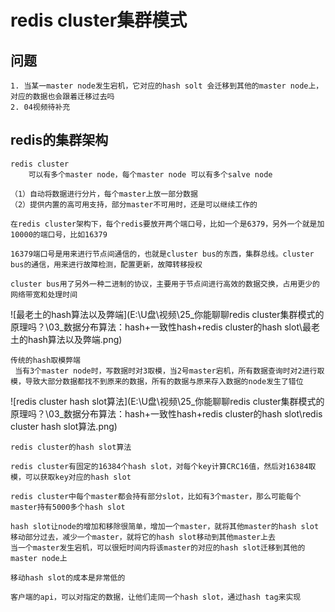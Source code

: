 # redis cluster集群模式

## 问题

```
1. 当某一master node发生宕机，它对应的hash solt 会迁移到其他的master node上，对应的数据也会跟着迁移过去吗
2. 04视频待补充
```



## redis的集群架构

```
redis cluster
	可以有多个master node，每个master node 可以有多个salve node

（1）自动将数据进行分片，每个master上放一部分数据
（2）提供内置的高可用支持，部分master不可用时，还是可以继续工作的

在redis cluster架构下，每个redis要放开两个端口号，比如一个是6379，另外一个就是加10000的端口号，比如16379

16379端口号是用来进行节点间通信的，也就是cluster bus的东西，集群总线。cluster bus的通信，用来进行故障检测，配置更新，故障转移授权

cluster bus用了另外一种二进制的协议，主要用于节点间进行高效的数据交换，占用更少的网络带宽和处理时间

```



 ![最老土的hash算法以及弊端](E:\U盘\视频\25_你能聊聊redis cluster集群模式的原理吗？\03_数据分布算法：hash+一致性hash+redis cluster的hash slot\最老土的hash算法以及弊端.png)

```
传统的hash取模弊端
 当有3个master node时，写数据时对3取模，当2号master宕机，所有数据查询时对2进行取模，导致大部分数据都找不到原来的数据，所有的数据与原来存入数据的node发生了错位
```







![redis cluster hash slot算法](E:\U盘\视频\25_你能聊聊redis cluster集群模式的原理吗？\03_数据分布算法：hash+一致性hash+redis cluster的hash slot\redis cluster hash slot算法.png)

```
redis cluster的hash slot算法

redis cluster有固定的16384个hash slot，对每个key计算CRC16值，然后对16384取模，可以获取key对应的hash slot

redis cluster中每个master都会持有部分slot，比如有3个master，那么可能每个master持有5000多个hash slot

hash slot让node的增加和移除很简单，增加一个master，就将其他master的hash slot移动部分过去，减少一个master，就将它的hash slot移动到其他master上去
当一个master发生宕机，可以很短时间内将该master的对应的hash slot迁移到其他的master node上

移动hash slot的成本是非常低的

客户端的api，可以对指定的数据，让他们走同一个hash slot，通过hash tag来实现
```





```

```



